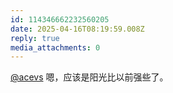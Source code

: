 ```yaml
---
id: 114346662232560205
date: 2025-04-16T08:19:59.008Z
reply: true
media_attachments: 0
---
```


[@acevs](https://mastodon.social/@acevs) 嗯，应该是阳光比以前强些了。

